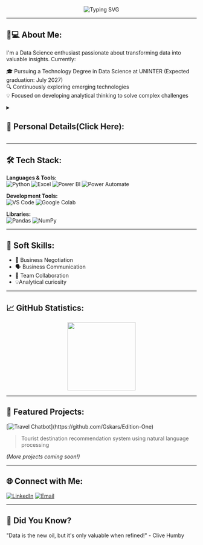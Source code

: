 <div align="center">
  <img src="https://readme-typing-svg.herokuapp.com?font=Fira+Code&size=26&duration=4000&pause=1000&color=2EBD85&center=true&vCenter=true&width=500&lines=Hello,+World!+🌎;Aspiring+Data+Scientist+🚀" alt="Typing SVG" />
</div>

---

### <h2>👨💻 About Me:</h2>

<p>
  I'm a Data Science enthusiast passionate about transforming data into valuable insights. Currently:
  
  🎓 Pursuing a Technology Degree in Data Science at UNINTER (Expected graduation: July 2027)<br>
  🔍 Continuously exploring emerging technologies<br>
  💡 Focused on developing analytical thinking to solve complex challenges
</p>

<details>
  <summary><h2><strong>📌 Personal Details(Click Here):</strong></h2></summary>

  - 🌍 **Location and Age:** Campinas, SP -Brazil | 24 years old
  - 🎯 **Goal:** Build expertise across the entire data lifecycle (collection, processing, analysis, and visualization)
  - 📚 **Current Studies:** 
    - Prompt Engineering with ["Artificial Intelligence and ChatGPT"](https://www.amazon.com.br/Intelig%C3%AAncia-Artificial-ChatGPT-generativa-Engenharia-ebook/dp/B0CPZB7BDR/ref=sr_1_25?__mk_pt_BR=%C3%85M%C3%85%C5%BD%C3%95%C3%91&crid=2XR3BZPEW9ZBR&dib=eyJ2IjoiMSJ9.Ryj5COneHXROj8nYtFVUMk1SUyi-JcgK1yH748ZzDZXDcke_zfCqgB0RbgHKwFuEYj3lCK15Sp1xXgVj6S36A_jhHtaqsvzK18KQA1fX1VVi7mWiOsTcwREnCtr4IjUG0QmTwU86wheXJZakRZlAtIGz0lmQzJFYvHc6t2MCMX7xdzxGQ2LAfIJUkiShAkcAe0qRfqI1t9lSRAMpiSNK753EC5S0P6_MH9ZrJV3eIB-c4hbwMpI8iSqXZ3cT6Xn0pqsJdwFpTttnNi8IEoQ5atKlDpzhTubFCIBFFQYFe8yWwtwo1yjWouZ7yrv6xTvTm3IX32ENFk8yDh7O4i91FInbMISz8y7gN37q5Qkj6MT9UNsgy8hWGYsbq5WrsOX1cW888rqyBq6TWhPlYbLgwpmBobj0R3-MVGmtLQn-eRlY9TIpVeBCXf6xIFyNRMrG.T-KnwmdizYmYY9ECJoz3686rMxHG_t9DCgXJtwy3HRc&dib_tag=se&keywords=Chat+gpt&qid=1738353891&sprefix=chat+gpt%2Caps%2C324&sr=8-25) by Fabrício Carraro
    - Enhancing skills in Python, Power BI, and Machine Learning
  - 🌱 **Hobbies:** 🏋️ Weight Training, 📚 Reading, 🚀 Tech Exploration, 🎮 Gaming
</details>

---

### <h2>🛠 Tech Stack:</h2>

**Languages & Tools:**  
![Python](https://img.shields.io/badge/Python-3776AB?style=for-the-badge&logo=python&logoColor=white)
![Excel](https://img.shields.io/badge/Excel-217346?style=for-the-badge&logo=microsoft-excel&logoColor=white)
![Power BI](https://img.shields.io/badge/PowerBI-F2C811?style=for-the-badge&logo=powerbi&logoColor=black)
![Power Automate](https://img.shields.io/badge/Power_Automate-0066FF?style=for-the-badge&logo=microsoft-powerautomate&logoColor=white)

**Development Tools:**  
![VS Code](https://img.shields.io/badge/VSCode-007ACC?style=for-the-badge&logo=visual-studio-code&logoColor=white)
![Google Colab](https://img.shields.io/badge/Colab-F9AB00?style=for-the-badge&logo=googlecolab&color=525252)

**Libraries:**  
![Pandas](https://img.shields.io/badge/pandas-%23150458.svg?style=for-the-badge&logo=pandas&logoColor=white)
![NumPy](https://img.shields.io/badge/numpy-%23013243.svg?style=for-the-badge&logo=numpy&logoColor=white)

---

### <h2>🌟 Soft Skills:</h2>

- 🤝 Business Negotiation
- 🗣️ Business Communication
- 👥 Team Collaboration
- 💡Analytical curiosity

---

### <h2>📈 GitHub Statistics:</h2>

<div align="center">
  <img height="180em" src="https://github-readme-stats.vercel.app/api?username=Gskars&show_icons=true&theme=merko&include_all_commits=true&count_private=true"/>
</div>

---

### <h2>🚀 Featured Projects:</h2>

[![Travel Chatbot](https://img.shields.io/badge/🔗-Travel_Chatbot_(Python_+_AI)-2EBD85?style=for-the-plastic)](https://github.com/Gskars/Edition-One)
> Tourist destination recommendation system using natural language processing

*(More projects coming soon!)*

---

### <h2>🌐 Connect with Me:</h2>

[![LinkedIn](https://img.shields.io/badge/LinkedIn-0077B5?style=for-the-badge&logo=linkedin&logoColor=white)](https://www.linkedin.com/in/guilhermescardazi/)
[![Email](https://img.shields.io/badge/Email-D14836?style=for-the-badge&logo=gmail&logoColor=white)](mailto:guilhermescardazi.dados@gmail.com)

---

**<h2>📌 Did You Know?</h2>** "Data is the new oil, but it's only valuable when refined!" - Clive Humby
